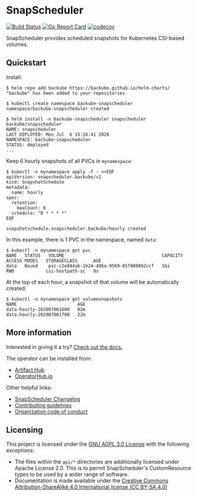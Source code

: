 # SnapScheduler

[![Build
Status](https://github.com/backube/snapscheduler/workflows/Tests/badge.svg)](https://github.com/backube/snapscheduler/actions?query=branch%3Amaster+workflow%3ATests+)
[![Go Report
Card](https://goreportcard.com/badge/github.com/backube/snapscheduler)](https://goreportcard.com/report/github.com/backube/snapscheduler)
[![codecov](https://codecov.io/gh/backube/snapscheduler/branch/master/graph/badge.svg)](https://codecov.io/gh/backube/snapscheduler)

SnapScheduler provides scheduled snapshots for Kubernetes CSI-based volumes.

## Quickstart

Install:

```console
$ helm repo add backube https://backube.github.io/helm-charts/
"backube" has been added to your repositories

$ kubectl create namespace backube-snapscheduler
namespace/backube-snapscheduler created

$ helm install -n backube-snapscheduler snapscheduler backube/snapscheduler
NAME: snapscheduler
LAST DEPLOYED: Mon Jul  6 15:16:41 2020
NAMESPACE: backube-snapscheduler
STATUS: deployed
...
```

Keep 6 hourly snapshots of all PVCs in `mynamespace`:

```console
$ kubectl -n mynamespace apply -f - <<EOF
apiVersion: snapscheduler.backube/v1
kind: SnapshotSchedule
metadata:
  name: hourly
spec:
  retention:
    maxCount: 6
  schedule: "0 * * * *"
EOF

snapshotschedule.snapscheduler.backube/hourly created
```

In this example, there is 1 PVC in the namespace, named `data`:

```console
$ kubectl -n mynamespace get pvc
NAME   STATUS   VOLUME                                     CAPACITY   ACCESS MODES   STORAGECLASS      AGE
data   Bound    pvc-c2e044ab-1b24-496a-9569-85f009892ccf   1Gi        RWO            csi-hostpath-sc   9s
```

At the top of each hour, a snapshot of that volume will be automatically
created:

```console
$ kubectl -n mynamespace get volumesnapshots
NAME                       AGE
data-hourly-202007061600   82m
data-hourly-202007061700   22m
```

## More information

Interested in giving it a try? [Check out the
docs.](https://backube.github.io/snapscheduler/)

The operator can be installed from:

- [Artifact
  Hub](https://artifacthub.io/package/chart/backube-helm-charts/snapscheduler)
- [OperatorHub.io](https://operatorhub.io/operator/snapscheduler)

Other helpful links:

- [SnapScheduler Changelog](CHANGELOG.md)
- [Contributing guidelines](https://github.com/backube/.github/blob/master/CONTRIBUTING.md)
- [Organization code of conduct](https://github.com/backube/.github/blob/master/CODE_OF_CONDUCT.md)

## Licensing

This project is licensed under the [GNU AGPL 3.0 License](LICENSE) with the following
exceptions:

- The files within the `api/*` directories are additionally licensed under
  Apache License 2.0. This is to permit SnapScheduler's CustomResource types to
  be used by a wider range of software.
- Documentation is made available under the [Creative Commons
  Attribution-ShareAlike 4.0 International license (CC BY-SA
  4.0)](https://creativecommons.org/licenses/by-sa/4.0/)
